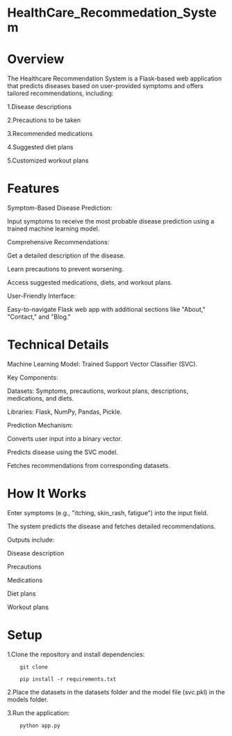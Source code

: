 # HealthCare_Recommedation_System

# Overview
The Healthcare Recommendation System is a Flask-based web application that predicts diseases based on user-provided symptoms and offers tailored recommendations, including:

1.Disease descriptions

2.Precautions to be taken

3.Recommended medications

4.Suggested diet plans

5.Customized workout plans

# Features

Symptom-Based Disease Prediction:

Input symptoms to receive the most probable disease prediction using a trained machine learning model.

Comprehensive Recommendations:

Get a detailed description of the disease.

Learn precautions to prevent worsening.

Access suggested medications, diets, and workout plans.

User-Friendly Interface:

Easy-to-navigate Flask web app with additional sections like "About," "Contact," and "Blog."

# Technical Details

Machine Learning Model: Trained Support Vector Classifier (SVC).

Key Components:

Datasets: Symptoms, precautions, workout plans, descriptions, medications, and diets.

Libraries: Flask, NumPy, Pandas, Pickle.

Prediction Mechanism:

Converts user input into a binary vector.

Predicts disease using the SVC model.

Fetches recommendations from corresponding datasets.

# How It Works

Enter symptoms (e.g., "itching, skin_rash, fatigue") into the input field.

The system predicts the disease and fetches detailed recommendations.

Outputs include:

Disease description

Precautions

Medications

Diet plans

Workout plans

# Setup
1.Clone the repository and install dependencies:
```
    git clone
 ```
```
    pip install -r requirements.txt
 ```

2.Place the datasets in the datasets folder and the model file (svc.pkl) in the models folder.

3.Run the application:
```
    python app.py
 ```
